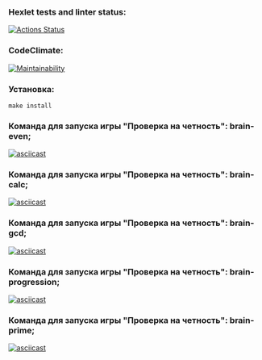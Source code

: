 ### Hexlet tests and linter status:
[![Actions Status](https://github.com/SergeevaEA/frontend-project-44/workflows/hexlet-check/badge.svg)](https://github.com/SergeevaEA/frontend-project-44/actions)
### CodeClimate:
[![Maintainability](https://api.codeclimate.com/v1/badges/81540f3f279cbcf5f6cc/maintainability)](https://codeclimate.com/github/SergeevaEA/frontend-project-44/maintainability)

### Установка: 
    make install

### Команда для запуска игры "Проверка на четность": brain-even;

[![asciicast](https://asciinema.org/a/m9bmsexSzOmPyev4BgwAa7VfH.svg)](https://asciinema.org/a/m9bmsexSzOmPyev4BgwAa7VfH)

### Команда для запуска игры "Проверка на четность": brain-calc;

[![asciicast](https://asciinema.org/a/foggQnUbMViY70blJxyKegnab.svg)](https://asciinema.org/a/foggQnUbMViY70blJxyKegnab)

### Команда для запуска игры "Проверка на четность": brain-gcd;

[![asciicast](https://asciinema.org/a/awlWRie7EUFGNnbQHyKJGr6GE.svg)](https://asciinema.org/a/awlWRie7EUFGNnbQHyKJGr6GE)

### Команда для запуска игры "Проверка на четность": brain-progression;

[![asciicast](https://asciinema.org/a/usoY93OleEXTUprTLvrjTAdsO.svg)](https://asciinema.org/a/usoY93OleEXTUprTLvrjTAdsO)

### Команда для запуска игры "Проверка на четность": brain-prime;

[![asciicast](https://asciinema.org/a/oAFvzm20InNIJYjpQ0UqjOjnD.svg)](https://asciinema.org/a/oAFvzm20InNIJYjpQ0UqjOjnD)
